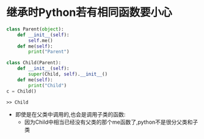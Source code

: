 # 继承时Python若有相同函数要小心

```python
class Parent(object):
    def __init__(self):
        self.me()
    def me(self):
        print("Parent")

class Child(Parent):
    def __init__(self):
        super(Child, self).__init__()
    def me(self):
        print("Child")
c = Child()
```

`>> Child`

- 即使是在父类中调用的,也会是调用子类的函数:
    - 因为Child中相当已经没有父类的那个me函数了,python不是很分父类和子类